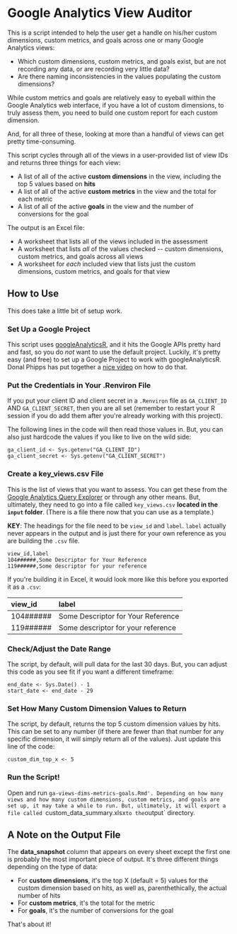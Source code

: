 # Google Analytics View Auditor

This is a script intended to help the user get a handle on his/her custom dimensions, custom metrics, and goals across one or many Google Analytics views:

* Which custom dimensions, custom metrics, and goals exist, but are not recording any data, or are recording very little data?
* Are there naming inconsistencies in the values populating the custom dimensions?

While custom metrics and goals are relatively easy to eyeball within the Google Analytics web interface, if you have a lot of custom dimensions, to truly assess them, you need to build one custom report for each custom dimension.

And, for all three of these, looking at more than a handful of views can get pretty time-consuming.

This script cycles through all of the views in a user-provided list of view IDs and returns three things for each view:

* A list of all of the active **custom dimensions** in the view, including the top 5 values based on **hits**
* A list of all of the active **custom metrics** in the view and the total for each metric
* A list of all of the active **goals** in the view and the number of conversions for the goal

The output is an Excel file:

* A worksheet that lists all of the views included in the assessment
* A worksheet that lists _all_ of the values checked -- custom dimensions, custom metrics, and goals across all views
* A worksheet for _each_ included view that lists just the custom dimensions, custom metrics, and goals for that view

## How to Use

This does take a little bit of setup work.

### Set Up a Google Project

This script uses [googleAnalyticsR](http://code.markedmondson.me/googleAnalyticsR/), and it hits the Google APIs pretty hard and fast, so you do _not_ want to use the default project. Luckily, it's pretty easy (and free) to set up a Google Project to work with googleAnalyticsR. Donal Phipps has put together a [nice video](https://www.youtube.com/watch?v=4B88dRbwNfc) on how to do that.

### Put the Credentials in Your .Renviron File

If you put your client ID and client secret in a `.Renviron` file as `GA_CLIENT_ID` AND `GA_CLIENT_SECRET`, then you are all set (remember to restart your R session if you do add them after you're already working with this project).

The following lines in the code will then read those values in. But, you can also just hardcode the values if you like to live on the wild side:

```
ga_client_id <- Sys.getenv("GA_CLIENT_ID")
ga_client_secret <- Sys.getenv("GA_CLIENT_SECRET")
```

### Create a key_views.csv File

This is the list of views that you want to assess. You can get these from the [Google Analytics Query Explorer](https://ga-dev-tools.appspot.com/query-explorer/) or through any other means. But, ultimately, they need to go into a file called `key_views.csv` **located in the `input` folder**. (There is a file there now that you can use as a template.)

**KEY**: The headings for the file need to be `view_id` and `label`. `label` actually never appears in the output and is just there for your own reference as you are building the `.csv` file.

```
view_id,label
104######,Some Descriptor for Your Reference
119######,Some descriptor for your reference
```

If you're building it in Excel, it would look more like this before you exported it as a `.csv`:

| view_id | label |
|:---------|:---------|
| 104######   |  Some Descriptor for Your Reference  |
| 119######   |  Some descriptor for your reference  |

### Check/Adjust the Date Range

The script, by default, will pull data for the last 30 days. But, you can adjust this code as you see fit if you want a different timeframe:

```
end_date <- Sys.Date() - 1
start_date <- end_date - 29
```

### Set How Many Custom Dimension Values to Return

The script, by default, returns the top 5 custom dimension values by hits. This can be set to any number (if there are fewer than that number for any specific dimension, it will simply return all of the values). Just update this line of the code:

```
custom_dim_top_x <- 5
```

### Run the Script!

Open and run `ga-views-dims-metrics-goals.Rmd'. Depending on how many views and how many custom dimensions, custom metrics, and goals are set up, it may take a while to run. But, ultimately, it will export a file called `custom_data_summary.xlsx` to the `output` directory.

## A Note on the Output File

The **data_snapshot** column that appears on every sheet except the first one is probably the most important piece of output. It's three different things depending on the type of data:

* For **custom dimensions**, it's the top X (default = 5) values for the custom dimension based on hits, as well as, parenthethically, the actual number of hits
* For **custom metrics**, it's the total for the metric
* For **goals**, it's the number of conversions for the goal

That's about it! 
